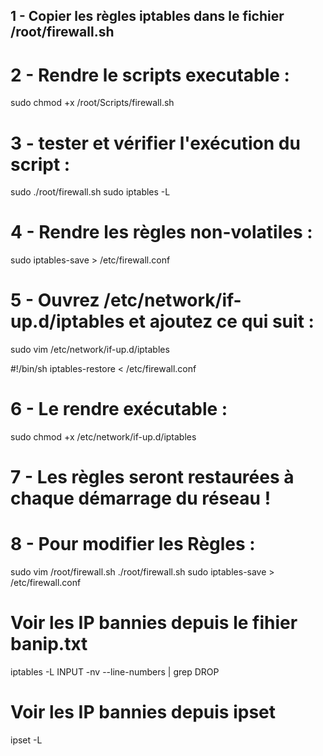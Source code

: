 ## 1 - Copier les règles iptables dans le fichier /root/firewall.sh

# 2 - Rendre le scripts executable :
sudo chmod +x /root/Scripts/firewall.sh

# 3 - tester et vérifier l'exécution du script :
sudo ./root/firewall.sh
sudo iptables -L

# 4 - Rendre les règles non-volatiles :
sudo iptables-save > /etc/firewall.conf

# 5 - Ouvrez /etc/network/if-up.d/iptables et ajoutez ce qui suit :
sudo vim /etc/network/if-up.d/iptables

#!/bin/sh
iptables-restore < /etc/firewall.conf

# 6 - Le rendre exécutable :
sudo chmod +x /etc/network/if-up.d/iptables

# 7 - Les règles seront restaurées à chaque démarrage du réseau !

# 8 - Pour modifier les Règles :
sudo vim /root/firewall.sh
./root/firewall.sh
sudo iptables-save > /etc/firewall.conf

# Voir les IP bannies depuis le fihier banip.txt
iptables -L INPUT -nv --line-numbers | grep DROP

# Voir les IP bannies depuis ipset
ipset -L
